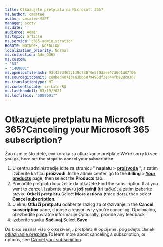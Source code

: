 ```yaml
---
title: Otkazujete pretplatu na Microsoft 365?
ms.author: cmcatee
author: cmcatee-MSFT
manager: scotv
ms.date: ''
audience: Admin
ms.topic: article
ms.service: o365-administration
ROBOTS: NOINDEX, NOFOLLOW
localization_priority: Normal
ms.collection: Adm_O365
ms.custom:
- "53"
- "1400001"
ms.openlocfilehash: 93c427346271d9c730f0e5f03aee4736d1d07f06
ms.sourcegitcommit: c08bed4071baa3bb5879496df3ed44fb828c8367
ms.translationtype: MT
ms.contentlocale: sr-Latn-RS
ms.lasthandoff: 03/19/2021
ms.locfileid: "50896917"
---
```

# <a name="canceling-your-microsoft-365-subscription"></a><span data-ttu-id="07a23-102">Otkazujete pretplatu na Microsoft 365?</span><span class="sxs-lookup"><span data-stu-id="07a23-102">Canceling your Microsoft 365 subscription?</span></span>

<span data-ttu-id="07a23-103">Žao nam je što idete, evo koraka za otkazivanje pretplate:</span><span class="sxs-lookup"><span data-stu-id="07a23-103">We're sorry to see you go, here are the steps to cancel your subscription:</span></span>

1. <span data-ttu-id="07a23-104">U centru administracije idite na stranicu " **naplatu**  >  **[proizvoda](https://go.microsoft.com/fwlink/p/?linkid=842054)** ", a zatim izaberite karticu **proizvodi** .</span><span class="sxs-lookup"><span data-stu-id="07a23-104">In the admin center, go to the **Billing** > **[Your products](https://go.microsoft.com/fwlink/p/?linkid=842054)** page, then select the **Products** tab.</span></span>
2. <span data-ttu-id="07a23-105">Pronađite pretplatu koju želite da otkažete.</span><span class="sxs-lookup"><span data-stu-id="07a23-105">Find the subscription that you want to cancel.</span></span> <span data-ttu-id="07a23-106">Izaberite stavku **još radnji** (tri tačke), a zatim izaberite stavku **Otkaži pretplatu**.</span><span class="sxs-lookup"><span data-stu-id="07a23-106">Select **More actions** (three dots), then select **Cancel subscription**.</span></span>
3. <span data-ttu-id="07a23-107">U oknu **Otkaži pretplatu** odaberite razlog za otkazivanje.</span><span class="sxs-lookup"><span data-stu-id="07a23-107">In the **Cancel subscription** pane, choose a reason why you're canceling.</span></span> <span data-ttu-id="07a23-108">Opcionalno, obezbedite povratne informacije.</span><span class="sxs-lookup"><span data-stu-id="07a23-108">Optionally, provide any feedback.</span></span>
4. <span data-ttu-id="07a23-109">Izaberite stavku **Sačuvaj**.</span><span class="sxs-lookup"><span data-stu-id="07a23-109">Select **Save**.</span></span>

<span data-ttu-id="07a23-110">Da biste saznali više o otkazivanju pretplate ili opcijama, pogledajte članak [otkazivanje pretplate](https://docs.microsoft.com/microsoft-365/commerce/subscriptions/cancel-your-subscription).</span><span class="sxs-lookup"><span data-stu-id="07a23-110">To learn more about canceling a subscription, or options, see [Cancel your subscription](https://docs.microsoft.com/microsoft-365/commerce/subscriptions/cancel-your-subscription).</span></span>
